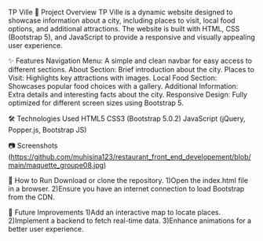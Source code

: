 TP Ville
📌 Project Overview
TP Ville is a dynamic website designed to showcase information about a city, including places to visit, local food options, and additional attractions. The website is built with HTML, CSS (Bootstrap 5), and JavaScript to provide a responsive and visually appealing user experience.

✨ Features
Navigation Menu: A simple and clean navbar for easy access to different sections.
About Section: Brief introduction about the city.
Places to Visit: Highlights key attractions with images.
Local Food Section: Showcases popular food choices with a gallery.
Additional Information: Extra details and interesting facts about the city.
Responsive Design: Fully optimized for different screen sizes using Bootstrap 5.


🛠️ Technologies Used
HTML5
CSS3 (Bootstrap 5.0.2)
JavaScript (jQuery, Popper.js, Bootstrap JS)

📷 Screenshots
(https://github.com/muhisina123/restaurant_front_end_developement/blob/main/maquette_groupe08.jpg)


🚀 How to Run
Download or clone the repository.
1)Open the index.html file in a browser.
2)Ensure you have an internet connection to load Bootstrap from the CDN.

📌 Future Improvements
1)Add an interactive map to locate places.
2)Implement a backend to fetch real-time data.
3)Enhance animations for a better user experience.

